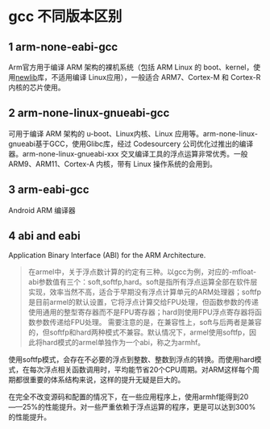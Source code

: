 # <a name="gcc_v">gcc 不同版本区别</a>

## 1 arm-none-eabi-gcc
Arm官方用于编译 ARM 架构的裸机系统（包括 ARM Linux 的 boot、kernel，使用[newlib](https://baike.baidu.com/item/newlib/1886687?fr=aladdin)库，不适用编译 Linux应用），一般适合 ARM7、Cortex-M 和 Cortex-R 内核的芯片使用。
## 2 arm-none-linux-gnueabi-gcc
可用于编译 ARM 架构的 u-boot、Linux内核、Linux 应用等。arm-none-linux-gnueabi基于GCC，使用Glibc库，经过 Codesourcery 公司优化过推出的编译器。arm-none-linux-gnueabi-xxx 交叉编译工具的浮点运算非常优秀。一般ARM9、ARM11、Cortex-A 内核，带有 Linux 操作系统的会用到。
## 3 arm-eabi-gcc
Android ARM 编译器
## 4 abi and eabi
Application Binary Interface (ABI) for the ARM Architecture.
> 在armel中，关于浮点数计算的约定有三种。以gcc为例，对应的-mfloat-abi参数值有三个：soft,softfp,hard。soft是指所有浮点运算全部在软件层实现，效率当然不高，适合于早期没有浮点计算单元的ARM处理器；softfp是目前armel的默认设置，它将浮点计算交给FPU处理，但函数参数的传递使用通用的整型寄存器而不是FPU寄存器；hard则使用FPU浮点寄存器将函数参数传递给FPU处理。
需要注意的是，在兼容性上，soft与后两者是兼容的，但softfp和hard两种模式不兼容。默认情况下，armel使用softfp，因此将hard模式的armel单独作为一个abi，称之为armhf。

使用softfp模式，会存在不必要的浮点到整数、整数到浮点的转换。而使用hard模式，在每次浮点相关函数调用时，平均能节省20个CPU周期。对ARM这样每个周期都很重要的体系结构来说，这样的提升无疑是巨大的。

在完全不改变源码和配置的情况下，在一些应用程序上，使用armhf能得到20——25%的性能提升。对一些严重依赖于浮点运算的程序，更是可以达到300%的性能提升。
